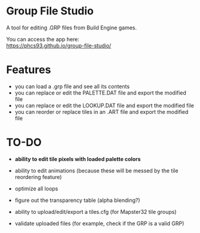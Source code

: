 # Group File Studio

A tool for editing .GRP files from Build Engine games.

You can access the app here:  
https://phcs93.github.io/group-file-studio/

# Features

- you can load a .grp file and see all its contents
- you can replace or edit the PALETTE.DAT file and export the modified file
- you can replace or edit the LOOKUP.DAT file and export the modified file
- you can reorder or replace tiles in an .ART file and export the modified file

# TO-DO

- **ability to edit tile pixels with loaded palette colors**

- ability to edit animations (because these will be messed by the tile reordering feature)
- optimize all loops
- figure out the transparency table (alpha blending?)
- ability to upload/edit/export a tiles.cfg (for Mapster32 tile groups)
- validate uploaded files (for example, check if the GRP is a valid GRP)